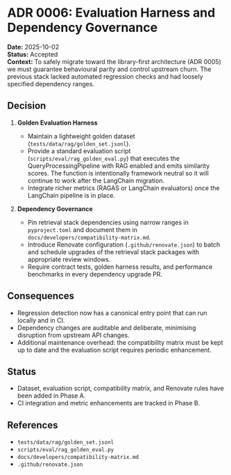 # ADR 0006: Evaluation Harness and Dependency Governance

**Date:** 2025-10-02  
**Status:** Accepted  
**Context:** To safely migrate toward the library-first architecture (ADR 0005)
we must guarantee behavioural parity and control upstream churn.  The previous
stack lacked automated regression checks and had loosely specified dependency
ranges.

## Decision

1. **Golden Evaluation Harness**
   - Maintain a lightweight golden dataset (`tests/data/rag/golden_set.jsonl`).
   - Provide a standard evaluation script (`scripts/eval/rag_golden_eval.py`)
     that executes the QueryProcessingPipeline with RAG enabled and emits
     similarity scores.  The function is intentionally framework neutral so it
     will continue to work after the LangChain migration.
   - Integrate richer metrics (RAGAS or LangChain evaluators) once the
     LangChain pipeline is in place.

2. **Dependency Governance**
   - Pin retrieval stack dependencies using narrow ranges in
     `pyproject.toml` and document them in
     `docs/developers/compatibility-matrix.md`.
   - Introduce Renovate configuration (`.github/renovate.json`) to batch and
     schedule upgrades of the retrieval stack packages with appropriate review
     windows.
   - Require contract tests, golden harness results, and performance benchmarks
     in every dependency upgrade PR.

## Consequences

- Regression detection now has a canonical entry point that can run locally and
  in CI.
- Dependency changes are auditable and deliberate, minimising disruption from
  upstream API changes.
- Additional maintenance overhead: the compatibility matrix must be kept up to
  date and the evaluation script requires periodic enhancement.

## Status

- Dataset, evaluation script, compatibility matrix, and Renovate rules have
  been added in Phase A.
- CI integration and metric enhancements are tracked in Phase B.

## References

- `tests/data/rag/golden_set.jsonl`
- `scripts/eval/rag_golden_eval.py`
- `docs/developers/compatibility-matrix.md`
- `.github/renovate.json`
